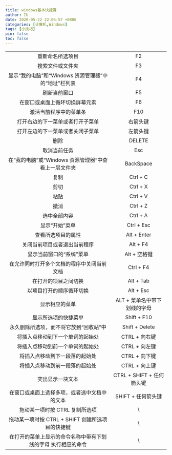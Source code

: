 ```yaml
---
title: windows基本快捷键
author: IU
date: 2020-05-22 22:06:57 +0800
categories: [计算机,Windows]
tags: [小技巧]
pin: false
toc: false
---
```

|                                                              |                              |
| :----------------------------------------------------------: | :--------------------------: |
|                       重新命名所选项目                       |              F2              |
|                       搜索文件或文件夹                       |              F3              |
|     显示“我的电脑”和“Windows 资源管理器”中的“地址”栏列表     |              F4              |
|                         刷新当前窗口                         |              F5              |
|                在窗口或桌面上循环切换屏幕元素                |              F6              |
|                    激活当前程序中的菜单条                    |             F10              |
|               打开右边的下一菜单或者打开子菜单               |           右箭头键           |
|               打开左边的下一菜单或者关闭子菜单               |           左箭头键           |
|                             删除                             |            DELETE            |
|                         取消当前任务                         |             Esc              |
|     在“我的电脑”或“Windows 资源管理器”中查看上一层文件夹     |          BackSpace           |
|                             复制                             |           Ctrl + C           |
|                             剪切                             |           Ctrl + X           |
|                             粘贴                             |           Ctrl + V           |
|                             撤消                             |           Ctrl + Z           |
|                         选中全部内容                         |           Ctrl + A           |
|                        显示“开始”菜单                        |          Ctrl + Esc          |
|                      查看所选项目的属性                      |         Alt + Enter          |
|                 关闭当前项目或者退出当前程序                 |           Alt + F4           |
|                   显示当前窗口的“系统”菜单                   |         Alt + 空格键         |
|          在允许同时打开多个文档的程序中关闭当前文档          |          Ctrl + F4           |
|                     在打开的项目之间切换                     |          Alt + Tab           |
|                   以项目打开的顺序循环切换                   |          Alt + Esc           |
|                        显示相应的菜单                        | ALT + 菜单名中带下划线的字母 |
|                     显示所选项的快捷菜单                     |         Shift + F10          |
|            永久删除所选项，而不将它放到“回收站”中            |        Shift + Delete        |
|               将插入点移动到下一个单词的起始处               |        CTRL + 向右键         |
|               将插入点移动到前一个单词的起始处               |        CTRL + 向左键         |
|                将插入点移动到下一段落的起始处                |        CTRL + 向下键         |
|                将插入点移动到前一段落的起始处                |        CTRL + 向上键         |
|                       突出显示一块文本                       |  CTRL + SHIFT + 任何箭头键   |
|         在窗口或桌面上选择多项，或者选中文档中的文本         |      SHIFT + 任何箭头键      |
|                拖动某一项时按 CTRL 复制所选项                |              \               |
|       拖动某一项时按 CTRL + SHIFT 创建所选项目的快捷键       |              \               |
| 在打开的菜单上显示的命令名称中带有下划线的字母 执行相应的命令 |              \               |

